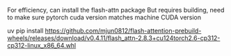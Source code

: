 For efficiency, can install the flash-attn package
But requires building, need to make sure pytorch cuda version matches machine CUDA version

uv pip install https://github.com/mjun0812/flash-attention-prebuild-wheels/releases/download/v0.4.11/flash_attn-2.8.3+cu124torch2.6-cp312-cp312-linux_x86_64.whl